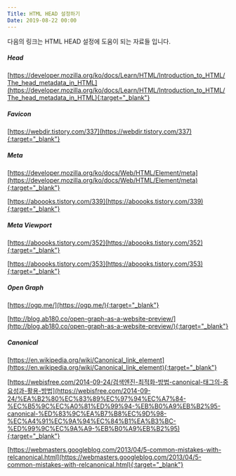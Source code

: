 ```yaml
---
Title: HTML HEAD 설정하기
Date: 2019-08-22 00:00
---
```


다음의 링크는 HTML HEAD 설정에 도움이 되는 자료들 입니다.

##### Head

[https://developer.mozilla.org/ko/docs/Learn/HTML/Introduction_to_HTML/The_head_metadata_in_HTML](https://developer.mozilla.org/ko/docs/Learn/HTML/Introduction_to_HTML/The_head_metadata_in_HTML){:target="_blank"}

##### Favicon

[https://webdir.tistory.com/337](https://webdir.tistory.com/337){:target="_blank"}

##### Meta

[https://developer.mozilla.org/ko/docs/Web/HTML/Element/meta](https://developer.mozilla.org/ko/docs/Web/HTML/Element/meta){:target="_blank"}

[https://aboooks.tistory.com/339](https://aboooks.tistory.com/339){:target="_blank"}

##### Meta Viewport

[https://aboooks.tistory.com/352](https://aboooks.tistory.com/352){:target="_blank"}

[https://aboooks.tistory.com/353](https://aboooks.tistory.com/353){:target="_blank"}

##### Open Graph

[https://ogp.me/](https://ogp.me/){:target="_blank"}

[http://blog.ab180.co/open-graph-as-a-website-preview/](http://blog.ab180.co/open-graph-as-a-website-preview/){:target="_blank"}

##### Canonical

[https://en.wikipedia.org/wiki/Canonical_link_element](https://en.wikipedia.org/wiki/Canonical_link_element){:target="_blank"}

[https://webisfree.com/2014-09-24/검색엔진-최적화-방법-canonical-태그의-중요성과-활용-방법](https://webisfree.com/2014-09-24/%EA%B2%80%EC%83%89%EC%97%94%EC%A7%84-%EC%B5%9C%EC%A0%81%ED%99%94-%EB%B0%A9%EB%B2%95-canonical-%ED%83%9C%EA%B7%B8%EC%9D%98-%EC%A4%91%EC%9A%94%EC%84%B1%EA%B3%BC-%ED%99%9C%EC%9A%A9-%EB%B0%A9%EB%B2%95){:target="_blank"}

[https://webmasters.googleblog.com/2013/04/5-common-mistakes-with-relcanonical.html](https://webmasters.googleblog.com/2013/04/5-common-mistakes-with-relcanonical.html){:target="_blank"}
